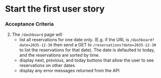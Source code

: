 # Start the first user story

### Acceptance Criteria

2. The `/dashboard` page will
   - list all reservations for one date only. (E.g. if the URL is `/dashboard?date=2035-12-30` then send a GET to `/reservations?date=2035-12-30` to list the reservations for that date). The date is defaulted to today, and the reservations are sorted by time.
   - display next, previous, and today buttons that allow the user to see reservations on other dates
   - display any error messages returned from the API